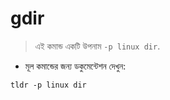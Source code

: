 # gdir

> এই কমান্ড একটি উপনাম `-p linux dir`.

- মূল কমান্ডের জন্য ডকুমেন্টেশন দেখুন:

`tldr -p linux dir`
